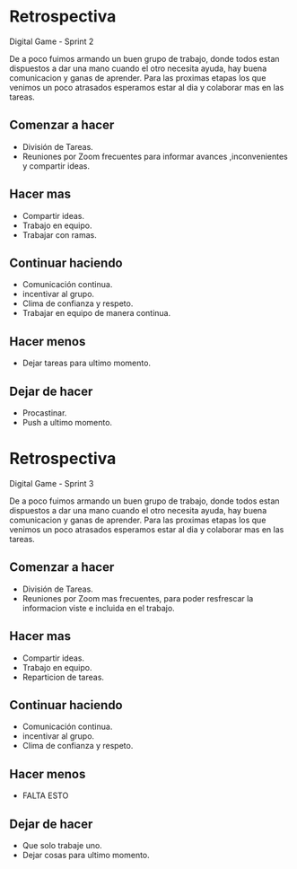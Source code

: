 # Retrospectiva 
Digital Game - Sprint 2

De a poco fuimos armando un buen grupo de trabajo, donde todos estan dispuestos a dar una mano cuando el otro necesita ayuda, hay buena comunicacion y ganas de aprender.
Para las proximas etapas los que venimos un poco atrasados esperamos estar al dia y colaborar mas en las tareas.
 
## Comenzar a hacer

* División de Tareas.
* Reuniones por Zoom frecuentes para informar avances ,inconvenientes y compartir ideas.

## Hacer mas

* Compartir ideas.
* Trabajo en equipo.
* Trabajar con ramas. 

## Continuar haciendo

* Comunicación continua.
* incentivar al grupo.
* Clima de confianza y respeto.
* Trabajar en equipo de manera continua.

## Hacer menos

* Dejar tareas para ultimo momento.

## Dejar de hacer

* Procastinar.
* Push a ultimo momento. 
 
# Retrospectiva 
Digital Game - Sprint 3

De a poco fuimos armando un buen grupo de trabajo, donde todos estan dispuestos a dar una mano cuando el otro necesita ayuda, hay buena comunicacion y ganas de aprender.
Para las proximas etapas los que venimos un poco atrasados esperamos estar al dia y colaborar mas en las tareas.
 
## Comenzar a hacer

* División de Tareas.
* Reuniones por Zoom mas frecuentes, para poder resfrescar la informacion viste e incluida en el trabajo.

## Hacer mas

* Compartir ideas.
* Trabajo en equipo.
* Reparticion de tareas. 

## Continuar haciendo

* Comunicación continua.
* incentivar al grupo.
* Clima de confianza y respeto.

## Hacer menos

* FALTA ESTO

## Dejar de hacer

* Que solo trabaje uno. 
* Dejar cosas para ultimo momento.  
 